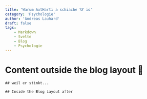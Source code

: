 ```yaml
---
title: 'Warum AxtHarti a schiache 🐮 is'
category: 'Psychologie'
author: 'Andreas Lauhard'
draft: false
tags: 
    - Markdown
    - Svelte
    - Blog
    - Psychologie
---
```

<script>
    // export let segment;
    import Content from "./content.md";
    
    import Nav from "../../../components/Nav.svelte";
    import codeSnippets from '../../../components/codeSnippets.js';
    import PrismJS from "../../../components/PrismJS.svelte";
</script>

# Content outside the blog layout 🤘

<!--Content Component -->
<Content >

<!--Named Slotst -->
<div slot='prism1'>
    <PrismJS language="javascript" code="{codeSnippets.blab}" header="js blab snippet:"/>
</div>

<div slot='prism2'>
    <PrismJS language="javascript" code="{codeSnippets.blub}" header="js blab snippet:"/>
</div>

<div slot='before'>

    ## weil er stinkt...    

</div>

<div slot='after'>

    ## Inside the Blog Layout after

</div>

</Content>

<!--next-prev-navigation-->
<!-- <Nav {segment} /> -->
